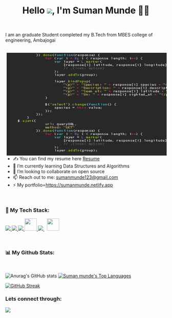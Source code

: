 <h1 align="center">Hello  <img src="https://raw.githubusercontent.com/MartinHeinz/MartinHeinz/master/wave.gif" width="30px">, I'm Suman Munde 👩‍💻</h1>
<br>

I am an graduate Student
completed my B.Tech from MBES college of engineering, Ambajogai

<br>

<img align="right"  alt="GIF" src="https://github.com/bhumikatewary/bhumikatewary/blob/main/giphy.gif" width="500" height="320" />

- ✍ You can find my resume here [Resume]
- 🌱 I’m currently learning Data Structures and Algorithms
- 👯 I’m looking to collaborate on open source
- 📫 Reach out to me: sumanmunde123@gmail.com
- ⚡ My portfolio=https://sumanmunde.netlify.app

<br>


### 🚀 My Tech Stack:

<p align="left"  >
    <a href="https://www.w3.org/html/" target="_blank"> <img src="https://img.icons8.com/color/48/000000/html-5.png"/> </a>
    <a href="https://www.w3schools.com/css/" target="_blank"> <img src="https://img.icons8.com/color/48/000000/css3.png"/> </a>
<a>
    <a href="https://developer.mozilla.org/en-US/docs/Web/JavaScript" target="_blank"> <img src="https://img.icons8.com/color/48/000000/javascript.png"/> </a>
  <a>
    <a href="https://www.react.com" target="_blank"> 
        <img style=" width:38px; height:38px" src="https://encrypted-tbn0.gstatic.com/images?q=tbn:ANd9GcTV3Ll00eY0QXj7RYT4SEePvPBhOHRg-L3e0Q&usqp=CAU"/> </a>
    <a>
    <a style="padding-right:8px;" href="https://nodejs.org" target="_blank"> <img src="https://img.icons8.com/color/48/000000/nodejs.png"/> </a>
    <a  href="https://www.mongodb.com" target="_blank"> 
        <img style=" width:38px; height:38px" src="https://encrypted-tbn0.gstatic.com/images?q=tbn:ANd9GcRoWXdwCswoUG2TnImiGElCqrKpHO3DTb26Vw&usqp=CAU"/> </a>
   
</p>


<br>

### 📊 My Github Stats:
<br/>

![Anurag's GitHub stats](https://github-readme-stats.vercel.app/api?username=sumanmunde123&show_icons=true&theme=radical) <a href="https://github.com/SubhamRaoniar28/github-readme-stats"><img alt="Suman munde's Top Languages" src="https://github-readme-stats.vercel.app/api/top-langs/?username=sumanmunde123&langs_count=8&count_private=true&layout=compact&theme=react&hide_border=true&bg_color=0D1117" /></a>

[![GitHub Streak](https://github-readme-streak-stats.herokuapp.com?user=sumanmunde123&theme=radical&hide_border=true&date_format=M%20j%5B%2C%20Y%5D)](https://git.io/streak-stats)
<br>


### Lets connect through:


<a href="https://www.linkedin.com/in/bhumika-tewary-6673681a4/"><img src="https://img.icons8.com/color/48/000000/linkedin.png"/></a>




[resume]: https://drive.google.com/drive/folders/1gSaG4oSlgFx9RUSNLUjx2b5vTtGf8fBA?usp=sharing
